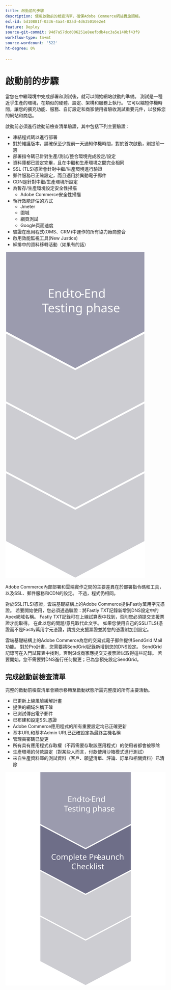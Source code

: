 ```yaml
---
title: 啟動前的步驟
description: 使用啟動前的檢查清單，確保Adobe Commerce網站實施順暢。
exl-id: bd10881f-0336-4aa4-82ad-4d635010e2e4
feature: Deploy
source-git-commit: 94d7a57dcd006251e8eefbdb4ec3a5e140bf43f9
workflow-type: tm+mt
source-wordcount: '522'
ht-degree: 0%

---
```


# 啟動前的步驟

當您在中繼環境中完成部署和測試後，就可以開始網站啟動的準備。 測試是一種近乎生產的環境，在類似的硬體、設定、架構和服務上執行。 它可以縮短停機時間，讓您的擴充功能、服務、自訂設定和商家使用者驗收測試重要元件，以發佈您的網站和商店。

啟動前必須進行啟動前檢查清單驗證，其中包括下列主要驗證：

- 凍結程式碼以進行部署
- 對於維護版本，請確保至少提前一天通知停機時間，對於首次啟動，則提前一週
- 部署指令碼已針對生產/測試/整合環境完成設定/設定
- 資料庫都已設定完畢，且在中繼和生產環境之間完全相同
- SSL (TLS)憑證會針對中繼/生產環境進行驗證
- 郵件服務已正確設定，而且適用於異動電子郵件
- CDN是針對中繼/生產環境所設定
- 為暫存/生產環境設定安全性掃描
   - Adobe Commerce安全性掃描
- 執行效能評估的方式
   - Jmeter
   - 圍城
   - 網頁測試
   - Google頁面速度
- 驗證在應用程式(OMS、CRM)中運作的所有協力廠商整合
- 啟用效能監視工具(New Justice)
- 綵排中的資料移轉活動（如果有的話）

![顯示啟動程式階段1的圖表](../../assets/playbooks/launch-steps-1.svg)

Adobe Commerce內部部署和雲端實作之間的主要差異在於部署指令碼和工具，以及SSL、郵件服務和CDN的設定。 不過，程式仍相同。

對於SSL(TLS)憑證，雲端基礎結構上的Adobe Commerce提供Fastly萬用字元憑證。 若要開始使用，您必須通過驗證：將Fastly TXT記錄新增到DNS設定中的Apex網域名稱。 Fastly TXT記錄可在上線試算表中找到，否則您必須提交支援票證才能取得。 在此以您的問題/意見取代此文字。 如果您使用自己的SSL(TLS)憑證而不是Fastly萬用字元憑證，請提交支援票證並將您的憑證附加到設定。

雲端基礎結構上的Adobe Commerce為您的交易式電子郵件提供SendGrid Mail功能。 對於Pro計畫，您需要將SendGrid記錄新增到您的DNS設定。 SendGrid記錄可在入門試算表中找到，否則SI或商家應提交支援票證以取得這些記錄。 若要開始，您不需要對DNS進行任何變更；已為您預先設定SendGrid。

## 完成啟動前檢查清單

完整的啟動前檢查清單會顯示移轉至啟動狀態所需完整度的所有主要活動。

- 已更新上線風險緩解計畫
- 提供的網域名稱正確
- 已測試傳出電子郵件
- 已布建和設定SSL憑證
- Adobe Commerce應用程式的所有重要設定均已正確更新
- 基本URL和基本Admin URL已正確設定為最終主機名稱
- 管理員密碼已變更
- 所有具有應用程式存取權（不再需要存取該應用程式）的使用者都會被移除
- 生產環境的付款設定（對某些人而言，付款使用沙箱模式進行測試）
- 來自生產資料庫的測試資料（客戶、願望清單、評論、訂單和相關資料）已清除

![顯示啟動程式階段2的圖表](../../assets/playbooks/launch-steps-2.svg)
